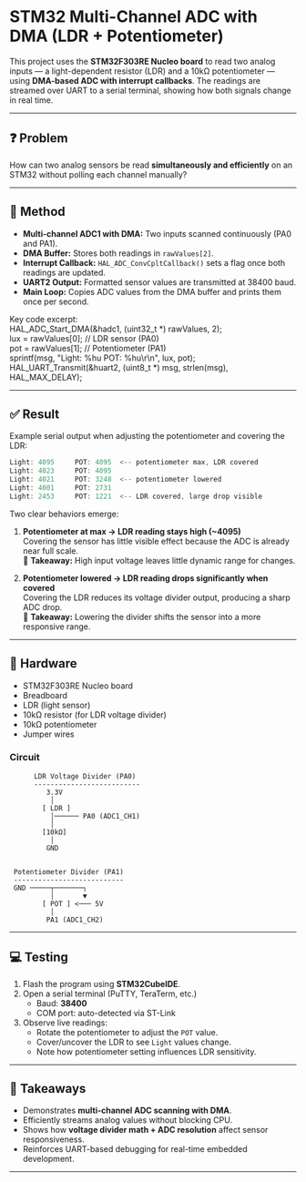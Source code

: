 # STM32 Multi-Channel ADC with DMA (LDR + Potentiometer)

This project uses the **STM32F303RE Nucleo board** to read two analog inputs — a light-dependent resistor (LDR) and a 10kΩ potentiometer — using **DMA-based ADC with interrupt callbacks**. The readings are streamed over UART to a serial terminal, showing how both signals change in real time.

---

## ❓ Problem

How can two analog sensors be read **simultaneously and efficiently** on an STM32 without polling each channel manually?

---

## 🔨 Method

- **Multi-channel ADC1 with DMA:** Two inputs scanned continuously (PA0 and PA1).  
- **DMA Buffer:** Stores both readings in `rawValues[2]`.  
- **Interrupt Callback:** `HAL_ADC_ConvCpltCallback()` sets a flag once both readings are updated.  
- **UART2 Output:** Formatted sensor values are transmitted at 38400 baud.  
- **Main Loop:** Copies ADC values from the DMA buffer and prints them once per second.

Key code excerpt:  
HAL_ADC_Start_DMA(&hadc1, (uint32_t *) rawValues, 2);  
lux = rawValues[0];  // LDR sensor (PA0)  
pot = rawValues[1];  // Potentiometer (PA1)  
sprintf(msg, "Light: %hu     POT: %hu\r\n", lux, pot);  
HAL_UART_Transmit(&huart2, (uint8_t *) msg, strlen(msg), HAL_MAX_DELAY);  

---

## ✅ Result

Example serial output when adjusting the potentiometer and covering the LDR:

```c
Light: 4095     POT: 4095  <-- potentiometer max, LDR covered
Light: 4023     POT: 4095
Light: 4021     POT: 3248  <-- potentiometer lowered
Light: 4001     POT: 2731
Light: 2453     POT: 1221  <-- LDR covered, large drop visible
```

Two clear behaviors emerge:

1. **Potentiometer at max → LDR reading stays high (~4095)**  
   Covering the sensor has little visible effect because the ADC is already near full scale.  
   📌 **Takeaway:** High input voltage leaves little dynamic range for changes.

2. **Potentiometer lowered → LDR reading drops significantly when covered**  
   Covering the LDR reduces its voltage divider output, producing a sharp ADC drop.  
   📌 **Takeaway:** Lowering the divider shifts the sensor into a more responsive range.

---

## 🔧 Hardware

- STM32F303RE Nucleo board  
- Breadboard  
- LDR (light sensor)  
- 10kΩ resistor (for LDR voltage divider)  
- 10kΩ potentiometer  
- Jumper wires  

### Circuit

          LDR Voltage Divider (PA0)
          --------------------------
             3.3V
              │
            [ LDR ]
              │────── PA0 (ADC1_CH1)
              │
            [10kΩ]
              │
             GND


     Potentiometer Divider (PA1)
     ---------------------------
     GND ─────┬───────┐
              │       ▼
            [ POT ] <─── 5V
              │
             PA1 (ADC1_CH2)

---

## 💻 Testing

1. Flash the program using **STM32CubeIDE**.  
2. Open a serial terminal (PuTTY, TeraTerm, etc.)  
   - Baud: **38400**  
   - COM port: auto-detected via ST-Link  
3. Observe live readings:  
   - Rotate the potentiometer to adjust the `POT` value.  
   - Cover/uncover the LDR to see `Light` values change.  
   - Note how potentiometer setting influences LDR sensitivity.  

---

## 🧠 Takeaways

- Demonstrates **multi-channel ADC scanning with DMA**.  
- Efficiently streams analog values without blocking CPU.  
- Shows how **voltage divider math + ADC resolution** affect sensor responsiveness.  
- Reinforces UART-based debugging for real-time embedded development.  

---

